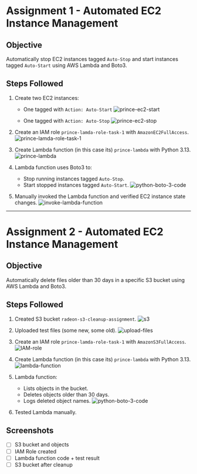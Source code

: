 # Assignment 1 - Automated EC2 Instance Management

## Objective

Automatically stop EC2 instances tagged `Auto-Stop` and start instances tagged `Auto-Start` using AWS Lambda and Boto3.

## Steps Followed

1. Create two EC2 instances:
    - One tagged with `Action: Auto-Start`
    ![prince-ec2-start](Screenshots/Screenshot-1-EC2-Auto-Stop-Start/ec2-start.png)



    - One tagged with `Action: Auto-Stop`
    ![prince-ec2-stop](Screenshots/Screenshot-1-EC2-Auto-Stop-Start/ec2-stop.png)

2. Create an IAM role `prince-lamda-role-task-1` with `AmazonEC2FullAccess`.
    ![prince-lamda-role-task-1](Screenshots/Screenshot-1-EC2-Auto-Stop-Start/iam-role.png)

3. Create Lambda function (in this case its) `prince-lambda` with Python 3.13.
    ![prince-lambda](Screenshots/Screenshot-1-EC2-Auto-Stop-Start/lambda-function.png)

4. Lambda function uses Boto3 to:
    - Stop running instances tagged `Auto-Stop`.
    - Start stopped instances tagged `Auto-Start`.
    ![python-boto-3-code](Screenshots/Screenshot-1-EC2-Auto-Stop-Start/python-boto-3-code.png)

5. Manually invoked the Lambda function and verified EC2 instance state changes.
    ![invoke-lambda-function](Screenshots/Screenshot-1-EC2-Auto-Stop-Start/invoke-lambda-function.png)


______________________________________________
# Assignment 2 - Automated EC2 Instance Management

## Objective

Automatically delete files older than 30 days in a specific S3 bucket using AWS Lambda and Boto3.

## Steps Followed

1. Created S3 bucket `radeon-s3-cleanup-assignment`.
   ![s3](Screenshots/Screenshot-2-S3-Cleanup/s3.png)

2. Uploaded test files (some new, some old).
   ![upload-files](Screenshots/Screenshot-2-S3-Cleanup/upload-files.png)

3. Create an IAM role `prince-lamda-role-task-1` with `AmazonS3FullAccess`.
   ![IAM-role](Screenshots/Screenshot-2-S3-Cleanup/IAM-role.png)

4. Create Lambda function (in this case its) `prince-lambda` with Python 3.13.
   ![lambda-function](Screenshots/Screenshot-2-S3-Cleanup/lambda-function.png)

5. Lambda function:
    - Lists objects in the bucket.
    - Deletes objects older than 30 days.
    - Logs deleted object names.
   ![python-boto-3-code](Screenshots/Screenshot-2-S3-Cleanup/python-boto-3-code.png)


6. Tested Lambda manually.

## Screenshots

- [ ] S3 bucket and objects
- [ ] IAM Role created
- [ ] Lambda function code + test result
- [ ] S3 bucket after cleanup